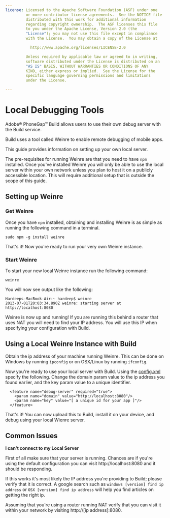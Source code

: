 ```yaml
---
license: Licensed to the Apache Software Foundation (ASF) under one
         or more contributor license agreements.  See the NOTICE file
         distributed with this work for additional information
         regarding copyright ownership.  The ASF licenses this file
         to you under the Apache License, Version 2.0 (the
         "License"); you may not use this file except in compliance
         with the License.  You may obtain a copy of the License at

           http://www.apache.org/licenses/LICENSE-2.0

         Unless required by applicable law or agreed to in writing,
         software distributed under the License is distributed on an
         "AS IS" BASIS, WITHOUT WARRANTIES OR CONDITIONS OF ANY
         KIND, either express or implied.  See the License for the
         specific language governing permissions and limitations
         under the License.

---
```


# Local Debugging Tools

Adobe&reg; PhoneGap&trade; Build allows users to use their own debug server with the Build service.

Build uses a tool called Weinre to enable remote debugging of mobile apps.

This guide provides information on setting up your own local server.

The pre-requisites for running Weinre are that you need to have `npm` installed. Once you've installed Weinre you will only be able to use the local server within your own network unless you plan to host it on a publicly accessible location. This will require additional setup that is outside the scope of this guide.

## Setting up Weinre

### Get Weinre

Once you have `npm` installed, obtaining and installing Weinre is as simple as running the following command in a terminal.

    sudo npm -g install weinre

That's it! Now you're ready to run your very own Weinre instance.

### Start Weinre

To start your new local Weinre instance run the following command:

    weinre

You will now see output like the following:

    Hardeeps-MacBook-Air:~ hardeep$ weinre
    2013-07-01T20:03:34.890Z weinre: starting server at http://localhost:8080

Weinre is now up and running! If you are running this behind a router that uses NAT you will need to find your IP address. You will use this IP when specifying your configuration with Build.

## Using a Local Weinre Instance with Build

Obtain the ip address of your machine running Weinre. This can be done on Windows by running `ipconfig` or on OSX/Linux by running `ifconfig`.

Now you're ready to use your local server with Build. Using the <a href="https://build.phonegap.com/docs/config-xml" target="_blank">config.xml</a> specify the following. Change the domain param value to the ip address you found earlier, and the key param value to a unique identifier.

      <feature name="debug-server" required="true">
        <param name="domain" value="http://localhost:8080"/>
        <param name="key" value="[ a unique id for your app ]"/>
      </feature>

That's it! You can now upload this to Build, install it on your device, and debug using your local Wienre server.

## Common Issues

__I can't connect to my Local Server__

First of all make sure that your server is running. Chances are if you're using the default configuration you can visit http://localhost:8080 and it should be responding.

If this works it's most likely the IP address you're providing to Build; please verify that it is correct. A google search such as `windows [version] find ip address` or `OSX [version] find ip address` will help you find articles on getting the right ip.

Assuming that you're using a router running NAT verify that you can visit it within your network by visiting http://[ip address]:8080.

